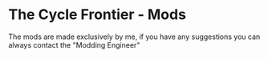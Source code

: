 # The Cycle Frontier - Mods
The mods are made exclusively by me, if you have any suggestions you can always contact the "Modding Engineer"
